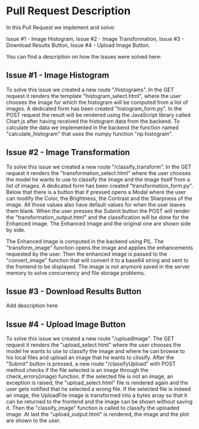 # Pull Request Description

In this Pull Request we implement and solve:

Issue #1 - Image Histogram,
Issue #2 - Image Transformation,
Issue #3 - Download Results Button,
Issue #4 - Upload Image Button.

You can find a description on how the Issues were solved here:

## Issue #1 - Image Histogram

To solve this issue we created a new route "/histograms". In the GET request it renders the template "histogram_select.html", where the user chooses the image for which the histogram will be computed from a list of images.
A dedicated form has been created "histogram_form.py".
In the POST request the result will be rendered using the JavaScript library called Chart.js after having received the histogram data from the backend.
To calculate the data we implemented in the backend the function named "calculate_histogram" that uses the numpy function "np.histogram".

## Issue #2 - Image Transformation

To solve this issue we created a new route "/classify_transform". In the GET request it renders the "transformation_select.html" where the user chooses the model he wants to use to classify the image and the image itself from a list of images.
A dedicated form has been created "transformation_form.py".
Below that there is a button that if pressed opens a Modal where the user can modify the Color, the Brightness, the Contrast and the Sharpness of the image. All those values also have default values for when the user leaves them blank.
When the user presses the Submit button the POST will render the "transformation_output.html" and the classification will be done for the Enhanced image. The Enhanced Image and the original one are shown side by side.

The Enhanced image is computed in the backend using PIL.
The "transform_image" function opens the image and applies the enhancements requested by the user. Then the enhanced image is passed to the "convert_image" function that will convert it to a base64 string and sent to the frontend to be displayed. The image is not anymore saved in the server memory to solve concurrency and file storage problems.

## Issue #3 - Download Results Button

Add description here

## Issue #4 - Upload Image Button

To solve this issue we created a new route "/uploadImage". The GET request it renders the "upload_select.html" where the user chooses the model he wants to use to classify the image and where he can browse to his local files and upload an image that he wants to clissify.
After the "Submit" button is pressed, a new route "/classifyUpload" with POST method checks if the file selected is an image through the check_errors(image) function.
If the selected file is not an image, an exception is raised, the "upload_select.html" file is rendered again and the user gets notified that he selected a wrong file.
If the selected file is indeed an image, the UploadFile image is transformed into a bytes array so that it can be returned to the frontend and the image can be shown without saving it.
Then the "classify_image" function is called to classify the uploaded image.
At last the "upload_output.html" is rendered, the image and the plot are shown to the user. 